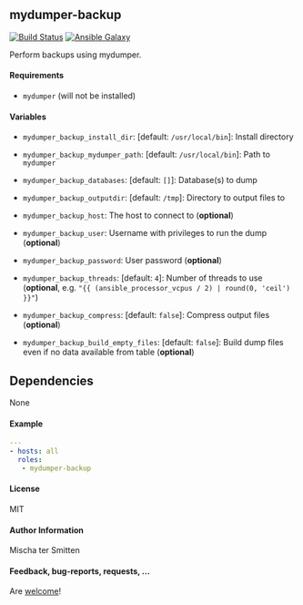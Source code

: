 ## mydumper-backup

[![Build Status](https://travis-ci.org/Oefenweb/ansible-mydumper-backup.svg?branch=master)](https://travis-ci.org/Oefenweb/ansible-mydumper-backup) [![Ansible Galaxy](http://img.shields.io/badge/ansible--galaxy-mydumper--backup-blue.svg)](https://galaxy.ansible.com/list#/roles/3746)

Perform backups using mydumper.

#### Requirements

* `mydumper` (will not be installed)

#### Variables

* `mydumper_backup_install_dir`: [default: `/usr/local/bin`]: Install directory
* `mydumper_backup_mydumper_path`: [default: `/usr/local/bin`]: Path to `mydumper`

* `mydumper_backup_databases`: [default: `[]`]: Database(s) to dump
* `mydumper_backup_outputdir`: [default: `/tmp`]: Directory to output files to
* `mydumper_backup_host`: The host to connect to (**optional**)
* `mydumper_backup_user`: Username with privileges to run the dump (**optional**)
* `mydumper_backup_password`: User password (**optional**)
* `mydumper_backup_threads`: [default: `4`]: Number of threads to use (**optional**, e.g. `"{{ (ansible_processor_vcpus / 2) | round(0, 'ceil') }}"`)
* `mydumper_backup_compress`: [default: `false`]: Compress output files (**optional**)
* `mydumper_backup_build_empty_files`: [default: `false`]: Build dump files even if no data available from table (**optional**)

## Dependencies

None

#### Example

```yaml
---
- hosts: all
  roles:
   - mydumper-backup
```

#### License

MIT

#### Author Information

Mischa ter Smitten

#### Feedback, bug-reports, requests, ...

Are [welcome](https://github.com/Oefenweb/ansible-mydumper-backup/issues)!
